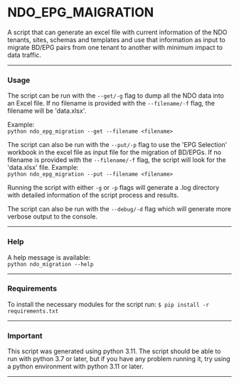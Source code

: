 # NDO_EPG_MAIGRATION
A script that can generate an excel file with current information of the NDO tenants, sites, schemas and templates and
use that information as input to migrate BD/EPG pairs from one tenant to another with minimum impact to data traffic.

___
### Usage
The script can be run with the `--get/-g` flag to dump all the NDO data into an Excel file.  If no filename is provided
with the `--filename/-f` flag, the filename will be 'data.xlsx'.

Example:  
`python ndo_epg_migration --get --filename <filename>`  

The script can also be run with the `--put/-p` flag to use the 'EPG Selection' workbook in the excel file as input file 
for the migration of BD/EPGs.  If no filename is provided with the `--filename/-f` flag, the script will look for the 
'data.xlsx' file.
Example:  
`python ndo_epg_migration --put --filename <filename>`  

Running the script with either `-g` or `-p` flags will generate a .log directory with detailed information of the script 
process and results.

The script can also be run with the `--debug/-d` flag which will generate more verbose output to the console.
___
### Help
A help message is available:  
`python ndo_migration --help`  

___
### Requirements
To install the necessary modules for the script run: 
`$ pip install -r requirements.txt`

___
### Important
This script was generated using python 3.11.  The script should be able to run with python 3.7 or later, but if 
you have any problem running it, try using a python environment with python 3.11 or later.

___